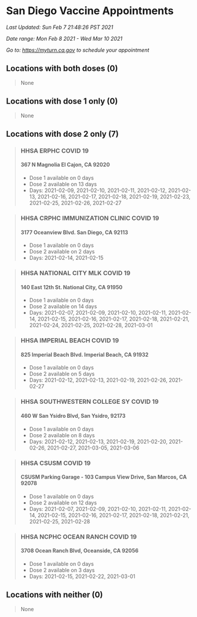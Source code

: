 # San Diego Vaccine Appointments
*Last Updated: Sun Feb 7 21:48:26 PST 2021*

*Date range: Mon Feb 8 2021 - Wed Mar 10 2021*

*Go to: <https://myturn.ca.gov> to schedule your appointment*


## Locations with both doses (0)

>None

## Locations with dose 1 only (0)

>None

## Locations with dose 2 only (7)

>### HHSA ERPHC COVID 19
>#### 367 N Magnolia El Cajon, CA 92020
>- Dose 1 available on 0 days
>- Dose 2 available on 13 days
>  - Days: 2021-02-09, 2021-02-10, 2021-02-11, 2021-02-12, 2021-02-13, 2021-02-16, 2021-02-17, 2021-02-18, 2021-02-19, 2021-02-23, 2021-02-25, 2021-02-26, 2021-02-27

>### HHSA CRPHC IMMUNIZATION CLINIC COVID 19
>#### 3177 Oceanview Blvd. San Diego, CA 92113
>- Dose 1 available on 0 days
>- Dose 2 available on 2 days
>  - Days: 2021-02-14, 2021-02-15

>### HHSA NATIONAL CITY MLK COVID 19
>#### 140 East 12th St. National City, CA 91950
>- Dose 1 available on 0 days
>- Dose 2 available on 14 days
>  - Days: 2021-02-07, 2021-02-09, 2021-02-10, 2021-02-11, 2021-02-14, 2021-02-15, 2021-02-16, 2021-02-17, 2021-02-18, 2021-02-21, 2021-02-24, 2021-02-25, 2021-02-28, 2021-03-01

>### HHSA IMPERIAL BEACH COVID 19
>#### 825 Imperial Beach Blvd. Imperial Beach, CA 91932
>- Dose 1 available on 0 days
>- Dose 2 available on 5 days
>  - Days: 2021-02-12, 2021-02-13, 2021-02-19, 2021-02-26, 2021-02-27

>### HHSA SOUTHWESTERN COLLEGE SY COVID 19
>#### 460 W San Ysidro Blvd, San Ysidro, 92173
>- Dose 1 available on 0 days
>- Dose 2 available on 8 days
>  - Days: 2021-02-12, 2021-02-13, 2021-02-19, 2021-02-20, 2021-02-26, 2021-02-27, 2021-03-05, 2021-03-06

>### HHSA CSUSM COVID 19
>#### CSUSM Parking Garage - 103 Campus View Drive, San Marcos, CA 92078
>- Dose 1 available on 0 days
>- Dose 2 available on 12 days
>  - Days: 2021-02-07, 2021-02-09, 2021-02-10, 2021-02-11, 2021-02-14, 2021-02-15, 2021-02-16, 2021-02-17, 2021-02-18, 2021-02-21, 2021-02-25, 2021-02-28

>### HHSA NCPHC OCEAN RANCH COVID 19
>#### 3708 Ocean Ranch Blvd, Oceanside, CA 92056
>- Dose 1 available on 0 days
>- Dose 2 available on 3 days
>  - Days: 2021-02-15, 2021-02-22, 2021-03-01

## Locations with neither (0)

>None

